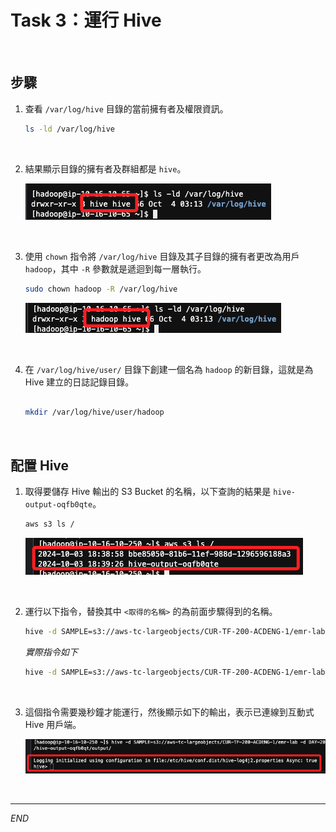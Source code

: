 # Task 3：運行 Hive

<br>

## 步驟

1. 查看 `/var/log/hive` 目錄的當前擁有者及權限資訊。

    ```bash
    ls -ld /var/log/hive
    ```

<br>

2. 結果顯示目錄的擁有者及群組都是 `hive`。

    ![](images/img_43.png)

<br>

3. 使用 `chown` 指令將 `/var/log/hive` 目錄及其子目錄的擁有者更改為用戶 `hadoop`，其中 `-R` 參數就是遞迴到每一層執行。

    ```bash
    sudo chown hadoop -R /var/log/hive
    ```

    ![](images/img_44.png)

<br>

4. 在 `/var/log/hive/user/` 目錄下創建一個名為 `hadoop` 的新目錄，這就是為 Hive 建立的日誌記錄目錄。

    ```bash
    
    mkdir /var/log/hive/user/hadoop
    ```

<br>

## 配置 Hive

1. 取得要儲存 Hive 輸出的 S3 Bucket 的名稱，以下查詢的結果是 `hive-output-oqfb0qte`。

    ```bash
    aws s3 ls /
    ```

    ![](images/img_40.png)

<br>

2. 運行以下指令，替換其中 `<取得的名稱>` 的為前面步驟得到的名稱。

    ```bash
    hive -d SAMPLE=s3://aws-tc-largeobjects/CUR-TF-200-ACDENG-1/emr-lab -d DAY=2009-04-13 -d HOUR=08 -d NEXT_DAY=2009-04-13 -d NEXT_HOUR=09 -d OUTPUT=s3://<取得的名稱>/output/
    ```

    _實際指令如下_

    ```bash
    hive -d SAMPLE=s3://aws-tc-largeobjects/CUR-TF-200-ACDENG-1/emr-lab -d DAY=2009-04-13 -d HOUR=08 -d NEXT_DAY=2009-04-13 -d NEXT_HOUR=09 -d OUTPUT=s3://hive-output-oqfb0qt/output/
    ```

<br>

3. 這個指令需要幾秒鐘才能運行，然後顯示如下的輸出，表示已連線到互動式 Hive 用戶端。

    ![](images/img_41.png)

<br>

___

_END_

